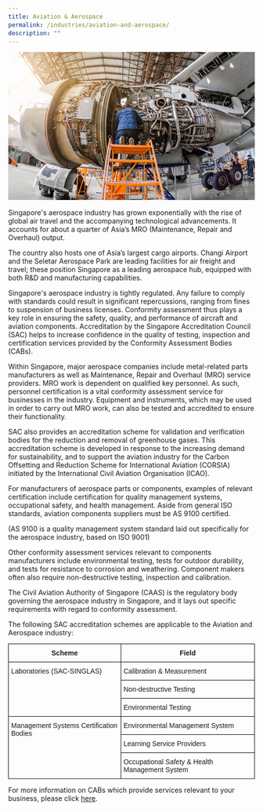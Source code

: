 ```yaml
---
title: Aviation & Aerospace
permalink: /industries/aviation-and-aerospace/
description: ""
---
```

![Aviation &amp; Aerospace Industries](/images/industries/aviation-and-aerospace.jpg)

Singapore's aerospace industry has grown exponentially with the rise of global air travel and the accompanying technological advancements. It accounts for about a quarter of Asia’s MRO (Maintenance, Repair and Overhaul) output. 

The country also hosts one of  Asia’s largest cargo airports. Changi Airport and the Seletar Aerospace Park are leading facilities for air freight and travel; these position Singapore as a leading aerospace hub, equipped with both R&amp;D and manufacturing capabilities.

Singapore's aerospace industry is tightly regulated. Any failure to comply with standards could result in significant repercussions, ranging from fines to suspension of business licenses. Conformity assessment thus plays a key role in ensuring the safety, quality, and performance of aircraft and aviation components. Accreditation by the Singapore Accreditation Council (SAC) helps to increase confidence in the quality of testing, inspection and certification services provided by the Conformity Assessment Bodies (CABs).

Within Singapore, major aerospace companies include metal-related parts manufacturers as well as Maintenance, Repair and Overhaul (MRO) service providers. MRO work is dependent on qualified key personnel. As such, personnel certification is a vital conformity assessment service for businesses in the industry. Equipment and instruments, which may be used in order to carry out MRO work, can also be tested and accredited to ensure their functionality.

SAC also provides an accreditation scheme for validation and verification bodies for the reduction and removal of greenhouse gases. This accreditation scheme is developed in response to the increasing demand for sustainability, and to support the aviation industry for the Carbon Offsetting and Reduction Scheme for International Aviation (CORSIA) initiated by the International Civil Aviation Organisation (ICAO).

For manufacturers of aerospace parts or components, examples of relevant certification include certification for quality management systems, occupational safety, and health management. Aside from general ISO standards, aviation components suppliers must be AS 9100 certified.

(AS 9100 is a quality management system standard laid out specifically for the aerospace industry, based on ISO 9001)

Other conformity assessment services relevant to components manufacturers include environmental testing, tests for outdoor durability, and tests for resistance to corrosion and weathering. Component makers often also require non-destructive testing, inspection and calibration.

The Civil Aviation Authority of Singapore (CAAS) is the regulatory body governing the aerospace industry in Singapore, and it lays out specific requirements with regard to conformity assessment.

The following SAC accreditation schemes are applicable to the Aviation and Aerospace industry:

<style type="text/css">
.tg  {border-collapse:collapse;border-spacing:0;}
.tg td{border-color:black;border-style:solid;border-width:1px;font-family:Arial, sans-serif;font-size:14px;
  overflow:hidden;padding:10px 5px;word-break:normal;}
.tg th{border-color:black;border-style:solid;border-width:1px;font-family:Arial, sans-serif;font-size:14px;
  font-weight:normal;overflow:hidden;padding:10px 5px;word-break:normal;}
.tg .tg-cly1{text-align:left;vertical-align:middle}
.tg .tg-wa1i{font-weight:bold;text-align:center;vertical-align:middle}
.tg .tg-0lax{text-align:left;vertical-align:top}
</style>
<table class="tg">
<thead>
  <tr>
    <th class="tg-wa1i"> Scheme </th>
    <th class="tg-wa1i"> Field </th>
  </tr>
</thead>
<tbody>
  <tr>
    <td rowspan="3" class="tg-0lax"> Laboratories (SAC-SINGLAS) </td>
    <td class="tg-cly1"> Calibration &amp; Measurement </td>
  </tr>
  <tr>
    <td class="tg-cly1"> Non-destructive Testing </td>
  </tr>
  <tr>
    <td class="tg-cly1"> Environmental Testing </td>
  </tr>
  <tr>
    <td rowspan="3" class="tg-0lax"> Management Systems Certification Bodies</td>
    <td class="tg-cly1"> Environmental Management System </td>
  </tr>
  <tr>
    <td class="tg-cly1"> Learning Service Providers </td>
  </tr>
  <tr>
    <td class="tg-cly1"> Occupational Safety &amp; Health Management System </td>
    </tr><tr>
  </tr>
</tbody>
</table>




For more information on CABs which provide services relevant to your business, please click [here](/services/accreditation-services).